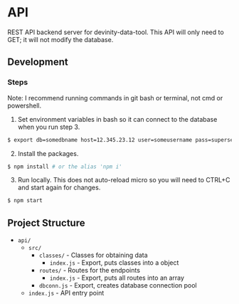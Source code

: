 # API

REST API backend server for devinity-data-tool. This API will only need to GET; it will not modify the database.

## Development

### Steps

Note: I recommend running commands in git bash or terminal, not cmd or powershell.

1. Set environment variables in bash so it can connect to the database when you run step 3.
```bash
$ export db=somedbname host=12.345.23.12 user=someusername pass=supersecret
```

2. Install the packages.
```bash
$ npm install # or the alias 'npm i'
```

3. Run locally. This does not auto-reload micro so you will need to CTRL+C and start again for changes. 
```bash
$ npm start
```

## Project Structure

- `api/`
  - `src/`
    - `classes/` - Classes for obtaining data
      -  `index.js` - Export, puts classes into a object
    - `routes/` - Routes for the endpoints
      - `index.js` - Export, puts all routes into an array
    - `dbconn.js` - Export, creates database connection pool
  - `index.js` - API entry point
